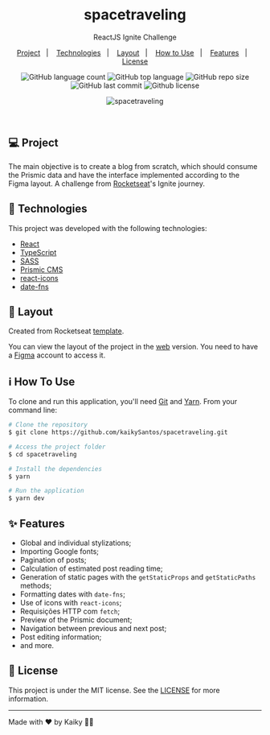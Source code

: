 <h1 align="center">
  spacetraveling
</h1>

<p align="center">
  ReactJS Ignite Challenge
</p>

<p align="center">
  <a href="#-project">Project</a>&nbsp;&nbsp;&nbsp;|&nbsp;&nbsp;&nbsp;
  <a href="#-technologies">Technologies</a>&nbsp;&nbsp;&nbsp;|&nbsp;&nbsp;&nbsp;
  <a href="#-layout">Layout</a>&nbsp;&nbsp;&nbsp;|&nbsp;&nbsp;&nbsp;
  <a href="#-how-to-use">How to Use</a>&nbsp;&nbsp;&nbsp;|&nbsp;&nbsp;&nbsp;
  <a href="#-features">Features</a>&nbsp;&nbsp;&nbsp;|&nbsp;&nbsp;&nbsp;
  <a href="#-license">License</a>
</p>

<p align="center">
  <img alt="GitHub language count" src="https://img.shields.io/github/languages/count/kaikySantos/spacetraveling">

  <img alt="GitHub top language" src="https://img.shields.io/github/languages/top/kaikySantos/spacetraveling">

  <img alt="GitHub repo size" src="https://img.shields.io/github/repo-size/kaikySantos/spacetraveling">

  <img alt="GitHub last commit" src="https://img.shields.io/github/last-commit/kaikySantos/spacetraveling">

  <img alt="Github license" src="https://img.shields.io/github/license/kaikySantos/spacetraveling">
</p>

<p align="center">
  <img alt="spacetraveling" src="https://user-images.githubusercontent.com/56506919/219693393-242dc0a7-da96-497b-9faa-8cc935a91bdb.png">
</p>

<br/>

## 💻 Project

The main objective is to create a blog from scratch, which should consume the Prismic data and have the interface implemented according to the Figma layout. A challenge from [Rocketseat](https://rocketseat.com.br/)'s Ignite journey.

## 🚀 Technologies

This project was developed with the following technologies:

- [React](https://reactjs.org)
- [TypeScript](https://www.typescriptlang.org/)
- [SASS](https://sass-lang.com/)
- [Prismic CMS](https://prismic.io/)
- [react-icons](https://react-icons.github.io/react-icons/)
- [date-fns](https://date-fns.org/docs/Getting-Started)

## 🔖 Layout

Created from Rocketseat [template](https://github.com/rocketseat-education/ignite-template-reactjs-criando-um-projeto-do-zero).

You can view the layout of the project in the [web](https://www.figma.com/file/gWCavTLHqcRue48v1Gqf9z/spacetraveling?node-id=0%3A1) version. You need to have a [Figma](https://www.figma.com/) account to access it.

## ℹ️ How To Use

To clone and run this application, you'll need [Git](https://git-scm.com) and [Yarn](https://legacy.yarnpkg.com). From your command line:

```bash
# Clone the repository
$ git clone https://github.com/kaikySantos/spacetraveling.git

# Access the project folder
$ cd spacetraveling

# Install the dependencies
$ yarn

# Run the application
$ yarn dev
```

## ✨ Features

- Global and individual stylizations;
- Importing Google fonts;
- Pagination of posts;
- Calculation of estimated post reading time;
- Generation of static pages with the `getStaticProps` and `getStaticPaths` methods;
- Formatting dates with `date-fns`;
- Use of icons with `react-icons`;
- Requisições HTTP com `fetch`;
- Preview of the Prismic document;
- Navigation between previous and next post;
- Post editing information;
- and more.

## 📄 License

This project is under the MIT license. See the [LICENSE](LICENSE.md) for more information.

---

Made with ♥ by Kaiky 👋🏻
